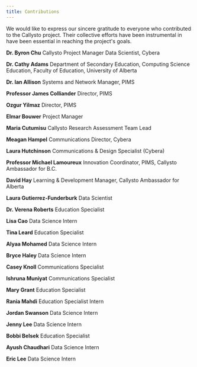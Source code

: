```yaml
---
title: Contributions
---
```

We would like to express our sincere gratitude to everyone who contributed to the Callysto project. Their collective efforts have been instrumental in have been essential in reaching the project's goals.

<b>Dr. Byron Chu</b>
Callysto Project Manager
Data Scientist, Cybera

<b>Dr. Cathy Adams</b>
Department of Secondary Education, Computing Science Education, Faculty of Education, University of Alberta

<b>Dr. Ian Allison</b>
Systems and Network Manager, PIMS

<b>Professor James Colliander</b>
Director, PIMS

<b>Ozgur Yilmaz</b>
Director, PIMS

<b>Elmar Bouwer</b>
Project Manager

<b>Maria Cutumisu</b>
Callysto Research Assessment Team Lead

<b>Meagan Hampel</b>
Communications Director, Cybera

<b>Laura Hutchinson</b>
Communications & Design Specialist (Cybera)

<b>Professor Michael Lamoureux</b>
Innovation Coordinator, PIMS, Callysto Ambassador for B.C.

<b>David Hay</b>
Learning & Development Manager, Callysto Ambassador for Alberta

<b>Laura Gutierrez-Funderburk</b>
Data Scientist

<b>Dr. Verena Roberts</b>
Education Specialist

<b>Lisa Cao</b>
Data Science Intern

<b>Tina Leard</b>
Education Specialist 

<b>Alyaa Mohamed</b>
Data Science Intern

<b>Bryce Haley</b>
Data Science Intern

<b>Casey Knoll</b>
Communications Specialist

<b>Ishruna Muniyat</b>
Communications Specialist

<b>Mary Grant</b>
Education Specialist

<b>Rania Mahdi</b>
Education Specialist Intern

<b>Jordan Swanson</b>
Data Science Intern

<b>Jenny Lee</b>
Data Science Intern

<b>Bobbi Belsek</b>
Education Specialist

<b>Ayush Chaudhari</b>
Data Science Intern

<b>Eric Lee</b>
Data Science Intern
